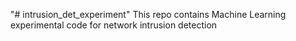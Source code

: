 "# intrusion_det_experiment" 
This repo contains Machine Learning experimental code for network intrusion detection 
